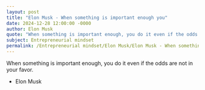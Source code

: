 ```yaml
---
layout: post
title: "Elon Musk - When something is important enough you"
date: 2024-12-28 12:00:00 -0000
author: Elon Musk
quote: "When something is important enough, you do it even if the odds are not in your favor."
subject: Entrepreneurial mindset
permalink: /Entrepreneurial mindset/Elon Musk/Elon Musk - When something is important enough you
---
```


When something is important enough, you do it even if the odds are not in your favor.

- Elon Musk

